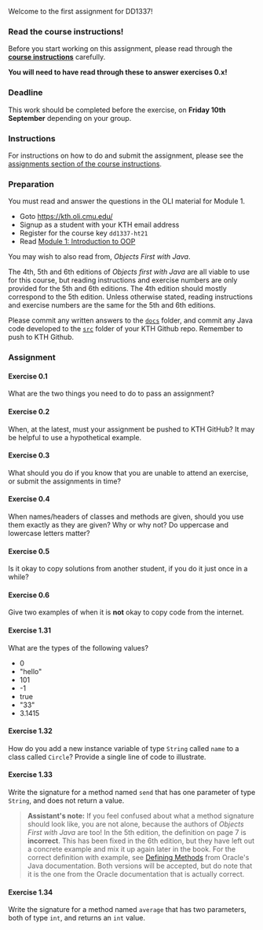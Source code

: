 Welcome to the first assignment for DD1337!

### Read the course instructions!

Before you start working on this assignment, please read through the
**[course instructions](https://gits-15.sys.kth.se/inda-21/course-instructions)**
carefully.

**You will need to have read through these to answer exercises 0.x!**

### Deadline

This work should be completed before the exercise, on **Friday 10th September** depending on your group.

### Instructions

For instructions on how to do and submit the assignment, please see the
[assignments section of the course instructions](https://gits-15.sys.kth.se/inda-21/course-instructions#assignments).

### Preparation

You must read and answer the questions in the OLI material for Module 1.

- Goto https://kth.oli.cmu.edu/
- Signup as a student with your KTH email address
- Register for the course key `dd1337-ht21`
- Read [Module 1: Introduction to OOP](https://kth.oli.cmu.edu/jcourse/webui/syllabus/module.do?context=881a25adac1f08886e8b1c573ab9ede4)

You may wish to also read from, _Objects First with Java_.

The 4th, 5th and 6th editions of _Objects first with Java_ are all viable to use
for this course, but reading instructions and exercise numbers are only provided
for the 5th and 6th editions. The 4th edition should mostly correspond to the
5th edition. Unless otherwise stated, reading instructions and exercise numbers
are the same for the 5th and 6th editions.

Please commit any written answers to the [`docs`](docs) folder, and commit any
Java code developed to the [`src`](src) folder of your KTH Github repo.
Remember to push to KTH Github.

### Assignment

#### Exercise 0.1

What are the two things you need to do to pass an assignment?

#### Exercise 0.2

When, at the latest, must your assignment be pushed to KTH GitHub? It may be
helpful to use a hypothetical example.

#### Exercise 0.3

What should you do if you know that you are unable to attend an exercise, or
submit the assignments in time?

#### Exercise 0.4

When names/headers of classes and methods are given, should you use them
exactly as they are given? Why or why not? Do uppercase and lowercase
letters matter?

#### Exercise 0.5

Is it okay to copy solutions from another student, if you do it just once in a
while?

#### Exercise 0.6

Give two examples of when it is **not** okay to copy code from the internet.

#### Exercise 1.31

What are the types of the following values?

- 0
- "hello"
- 101
- -1
- true
- "33"
- 3.1415

#### Exercise 1.32

How do you add a new instance variable of type `String` called `name` to a class called `Circle`? Provide a single line of code to illustrate.

#### Exercise 1.33

Write the signature for a method named `send` that has one parameter of type
`String`, and does not return a value.

> **Assistant's note:** If you feel confused about what a method signature
> should look like, you are not alone, because the authors of _Objects First
> with Java_ are too! In the 5th edition, the definition on page 7 is
> **incorrect**. This has been fixed in the 6th edition, but they have left out
> a concrete example and mix it up again later in the book. For the correct
> definition with example, see
> [Defining Methods](https://docs.oracle.com/javase/tutorial/java/javaOO/methods.html)
> from Oracle's Java documentation. Both versions will be accepted, but do note
> that it is the one from the Oracle documentation that is actually correct.

#### Exercise 1.34

Write the signature for a method named `average` that has two parameters, both
of type `int`, and returns an `int` value.
